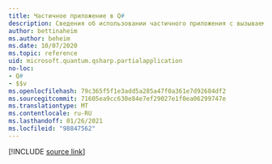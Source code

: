 ```yaml
---
title: Частичное приложение в Q#
description: Сведения об использовании частичного приложения с вызываемыми вызовами в Q# .
author: bettinaheim
ms.author: beheim
ms.date: 10/07/2020
ms.topic: reference
uid: microsoft.quantum.qsharp.partialapplication
no-loc:
- Q#
- $$v
ms.openlocfilehash: 79c365f5f1e3add5a285a47f0a361e7d92684df2
ms.sourcegitcommit: 71605ea9cc630e84e7ef29027e1f0ea06299747e
ms.translationtype: MT
ms.contentlocale: ru-RU
ms.lasthandoff: 01/26/2021
ms.locfileid: "98847562"
---
```

<!---
# Partial application in Q#
-->

[!INCLUDE [source link](~/includes/qsharp-language/Specifications/Language/3_Expressions/PartialApplication.md)]

